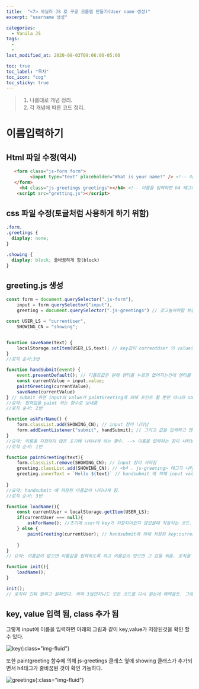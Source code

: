 ```yaml
---
title:  "<7> 바닐라 JS 로 구글 크롬앱 만들기(User name 생성)"
excerpt: "username 생성"

categories:
  - Vanila JS
tags:
  - 
  - 
last_modified_at: 2020-09-03T09:06:00-05:00

toc: true
toc_label: "목차"
toc_icon: "cog"
toc_sticky: true
---
```


> 1. 나름대로 개념 정리.  
> 2. 각 개념에 따른 코드 정리.  

# 이름입력하기

## Html 파일 수정(역시)

```html
   <form class="js-form form">
         <input type="text" placeholder="What is your name?" /> <!-- 이름을 입력할 박스를 생성 -->
   </form>
     <h4 class="js-greetings greetings"></h4> <!-- 이름을 입력하면 h4 태그에 나타나게 됨 -->
    <script src="gretting.js"></script>

```
## css 파일 수정(토글처럼 사용하게 하기 위함)

```css
.form,
.greetings {
  display: none;
}

.showing {
  display: block; 줄바꿈하게 함(block)
}
```

## greeting.js 생성

```javascript
const form = document.querySelector(".js-form"),
    input = form.querySelector("input"),
    greeting = document.querySelector(".js-greetings") // 갖고놀아야할 부품을 3개 지정.

const USER_LS = "currentUser",
    SHOWING_CN = "showing";   


function saveName(text) {
    localStorage.setItem(USER_LS,text); // key값이 currentUser 인 value의 값으로 text 가 저장됨
}
//로직 순서:3번

function handSubmit(event) {
    event.preventDefault(); // 디폴트값은 원래 엔터를 누르면 없어지는건데 엔터를 눌러도 그대로 남아있게 했다.
    const currentValue = input.value;
    paintGreeting(currentValue);
    saveName(currentValue)
} // submit 하면 input의 value가 paintGreeting에 의해 프린트 될 뿐만 아니라 savename 에 의해 세팅/저장된다. 그래서 새로고침해도 더이상 없어지지 않음
//요약: 입력값을 paint 하는 함수로 보내줌
//로직 순서: 2번

function askForName() {
    form.classList.add(SHOWING_CN); // input 창이 나타남
    form.addEventListener("submit", handSubmit); // 그리고 값을 입력하고 엔터를 누르면 입력된 값이 handsubmit으로 이동.
}
//요약: 이름을 지정하지 않은 초기에 나타나게 하는 함수. --> 이름을 입력하는 창이 나타남. 그리고 그걸 입력하면 submit 하는 함수로 보내줌
//로직 순서: 1번

function paintGreeting(text){
    form.classList.remove(SHOWING_CN); // input 창이 사라짐
    greeting.classList.add(SHOWING_CN); // <h4 . js-greeting> 태그가 나타남
    greeting.innerText = `Hello ${text}` // handsubmit 에 의해 input value가 나타남
  
}
//요약: handsubmit 에 저장된 이름값이 나타나게 됨.
//로직 순서: 3번

function loadName(){
    const currentUser = localStorage.getItem(USER_LS);
    if(currentUser === null){
        askForName(); //초기에 user의 key가 저장되어있지 않았을때 작동되는 코드.
    } else {
        paintGreeting(currentUser); // handsubmit에 의해 저장된 key:currentuser에 해당되는 value값이 paintGreeting의 argument 로 입력됨.
        
    }
}
// 요약: 이름값이 없으면 이름값을 입력하도록 하고 이름값이 있으면 그 값을 띄움. 로직을 시작하고 관리하는 지휘관.

function init(){
    loadName();
}

init();
// 로직이 진짜 얽히고 섥혀있다. 아마 3일만지나도 모든 코드를 다시 읽는데 애먹을듯. 그래서 네이밍, 코드주석이 진짜 중요하겠구나를 느낀다. 이러한 로직을 짜는 니콜라스도 대단타진짜.
```

## key, value 입력 됨, class 추가 됨
 
그렇게 input에 이름을 입력하면 아래의 그림과 같이 key,value가 저장된것을 확인 할 수 있다. 

![key](https://yeonghunko.github.io/assets/img/vanila/key.png){:class="img-fluid"}

또한 paintgreeting 함수에 의해 js-greetings 클래스 옆에 showing 클래스가 추가되면서 h4태그가 줄바꿈된 것이 확인 가능하다.

![greetings](https://yeonghunko.github.io/assets/img/vanila/greetings.png){:class="img-fluid"}




